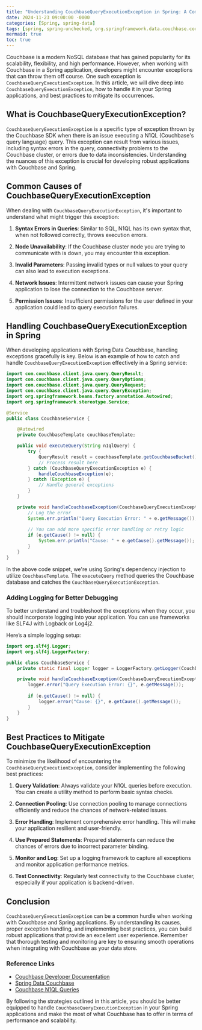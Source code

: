 ```yaml
---
title: "Understanding CouchbaseQueryExecutionException in Spring: A Comprehensive Guide"
date: 2024-11-23 09:00:00 -0000
categories: [Spring, spring-data]
tags: [spring, spring-unchecked, org.springframework.data.couchbase.core]
mermaid: true
toc: true
---
```



Couchbase is a modern NoSQL database that has gained popularity for its scalability, flexibility, and high performance. However, when working with Couchbase in a Spring application, developers might encounter exceptions that can throw them off course. One such exception is `CouchbaseQueryExecutionException`. In this article, we will dive deep into `CouchbaseQueryExecutionException`, how to handle it in your Spring applications, and best practices to mitigate its occurrences.

## What is CouchbaseQueryExecutionException?

`CouchbaseQueryExecutionException` is a specific type of exception thrown by the Couchbase SDK when there is an issue executing a N1QL (Couchbase's query language) query. This exception can result from various issues, including syntax errors in the query, connectivity problems to the Couchbase cluster, or errors due to data inconsistencies. Understanding the nuances of this exception is crucial for developing robust applications with Couchbase and Spring.

## Common Causes of CouchbaseQueryExecutionException

When dealing with `CouchbaseQueryExecutionException`, it's important to understand what might trigger this exception:

1. **Syntax Errors in Queries**: Similar to SQL, N1QL has its own syntax that, when not followed correctly, throws execution errors.
  
2. **Node Unavailability**: If the Couchbase cluster node you are trying to communicate with is down, you may encounter this exception.

3. **Invalid Parameters**: Passing invalid types or null values to your query can also lead to execution exceptions.

4. **Network Issues**: Intermittent network issues can cause your Spring application to lose the connection to the Couchbase server.

5. **Permission Issues**: Insufficient permissions for the user defined in your application could lead to query execution failures.

## Handling CouchbaseQueryExecutionException in Spring

When developing applications with Spring Data Couchbase, handling exceptions gracefully is key. Below is an example of how to catch and handle `CouchbaseQueryExecutionException` effectively in a Spring service:

```java
import com.couchbase.client.java.query.QueryResult;
import com.couchbase.client.java.query.QueryOptions;
import com.couchbase.client.java.query.QueryRequest;
import com.couchbase.client.java.query.QueryException;
import org.springframework.beans.factory.annotation.Autowired;
import org.springframework.stereotype.Service;

@Service
public class CouchbaseService {

    @Autowired
    private CouchbaseTemplate couchbaseTemplate;

    public void executeQuery(String n1qlQuery) {
        try {
            QueryResult result = couchbaseTemplate.getCouchbaseBucket().query(n1qlQuery);
            // Process result here
        } catch (CouchbaseQueryExecutionException e) {
            handleCouchbaseException(e);
        } catch (Exception e) {
            // Handle general exceptions
        }
    }

    private void handleCouchbaseException(CouchbaseQueryExecutionException e) {
        // Log the error
        System.err.println("Query Execution Error: " + e.getMessage());
        
        // You can add more specific error handling or retry logic
        if (e.getCause() != null) {
            System.err.println("Cause: " + e.getCause().getMessage());
        }
    }
}
```

In the above code snippet, we're using Spring's dependency injection to utilize `CouchbaseTemplate`. The `executeQuery` method queries the Couchbase database and catches the `CouchbaseQueryExecutionException`. 

### Adding Logging for Better Debugging

To better understand and troubleshoot the exceptions when they occur, you should incorporate logging into your application. You can use frameworks like SLF4J with Logback or Log4j2. 

Here’s a simple logging setup:

```java
import org.slf4j.Logger;
import org.slf4j.LoggerFactory;

public class CouchbaseService {
    private static final Logger logger = LoggerFactory.getLogger(CouchbaseService.class);

    private void handleCouchbaseException(CouchbaseQueryExecutionException e) {
        logger.error("Query Execution Error: {}", e.getMessage());
        
        if (e.getCause() != null) {
            logger.error("Cause: {}", e.getCause().getMessage());
        }
    }
}
```

## Best Practices to Mitigate CouchbaseQueryExecutionException

To minimize the likelihood of encountering the `CouchbaseQueryExecutionException`, consider implementing the following best practices:

1. **Query Validation**: Always validate your N1QL queries before execution. You can create a utility method to perform basic syntax checks.

2. **Connection Pooling**: Use connection pooling to manage connections efficiently and reduce the chances of network-related issues.

3. **Error Handling**: Implement comprehensive error handling. This will make your application resilient and user-friendly.

4. **Use Prepared Statements**: Prepared statements can reduce the chances of errors due to incorrect parameter binding.

5. **Monitor and Log**: Set up a logging framework to capture all exceptions and monitor application performance metrics.

6. **Test Connectivity**: Regularly test connectivity to the Couchbase cluster, especially if your application is backend-driven.

## Conclusion

`CouchbaseQueryExecutionException` can be a common hurdle when working with Couchbase and Spring applications. By understanding its causes, proper exception handling, and implementing best practices, you can build robust applications that provide an excellent user experience. Remember that thorough testing and monitoring are key to ensuring smooth operations when integrating with Couchbase as your data store.

### Reference Links

- [Couchbase Developer Documentation](https://docs.couchbase.com/home/index.html)
- [Spring Data Couchbase](https://docs.spring.io/spring-data/couchbase/docs/current/reference/html/)
- [Couchbase N1QL Queries](https://docs.couchbase.com/server/current/n1ql/n1ql-overview.html)

By following the strategies outlined in this article, you should be better equipped to handle `CouchbaseQueryExecutionException` in your Spring applications and make the most of what Couchbase has to offer in terms of performance and scalability.